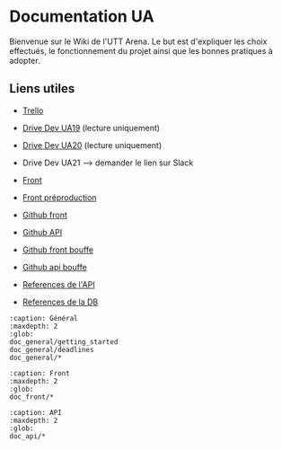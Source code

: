 # Documentation UA

Bienvenue sur le Wiki de l'UTT Arena. Le but est d'expliquer les choix effectués, le fonctionnement du projet ainsi que les bonnes pratiques à adopter.

## Liens utiles

- [Trello](https://trello.com/invite/b/Vtw8jBAM/71849f8f4335e8d152fbd3fda3ebea6e/dev)

- [Drive Dev UA19](https://drive.google.com/drive/folders/1mAACBEc7nzpRaHnrV2JAnOd6xQv0450x?usp=sharing) (lecture uniquement)

- [Drive Dev UA20](https://drive.google.com/drive/folders/1Htm-rXwDeEUZRa3dFO1fR3KzfMskGhkR?usp=sharing) (lecture uniquement)

- Drive Dev UA21 --> demander le lien sur Slack

- [Front](https://arena.utt.fr/)

- [Front préproduction](https://arena.dev.uttnetgroup.fr/)

- [Github front](https://github.com/ungdev/UA-front)

- [Github API](https://github.com/ungdev/UA-api)

- [Github front bouffe](https://github.com/ungdev/UA-bouffe-front)

- [Github api bouffe](https://github.com/ungdev/UA-bouffe-api)

- [References de l'API](https://arena.dev.uttnetgroup.fr/api/docs/)

- [References de la DB](https://dbdocs.io/arena/dev)

```{toctree}
:caption: Général
:maxdepth: 2
:glob:
doc_general/getting_started
doc_general/deadlines
doc_general/*
```

```{toctree}
:caption: Front
:maxdepth: 2
:glob:
doc_front/*
```

```{toctree}
:caption: API
:maxdepth: 2
:glob:
doc_api/*
```
